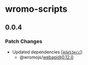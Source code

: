 # wromo-scripts

## 0.0.4

### Patch Changes

- Updated dependencies [[`4de53ecc`](https://github.com/Wromo/wromo/commit/4de53eccef346bed843b491b7ab93987d7d85655)]:
  - @wromojs/webapi@0.12.0
